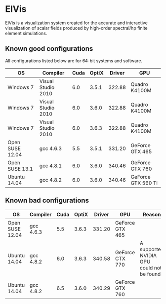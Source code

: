 ElVis
=====

ElVis is a visualization system created for the accurate and interactive visualization of scalar fields produced by high-order spectral/hp finite element simulations.


## Known good configurations 

All configurations listed below are for 64-bit systems and software.

OS | Compiler | Cuda | OptiX | Driver | GPU
---|----------|------|-------|--------|----
Windows 7 | Visual Studio 2010 | 6.0 | 3.5.1 | 322.88 | Quadro K4100M
Windows 7 | Visual Studio 2010 | 6.0 | 3.6.0 | 322.88 | Quadro K4100M
Windows 7 | Visual Studio 2010 | 6.0 | 3.6.3 | 322.88 | Quadro K4100M
Open SUSE 12.04 | gcc 4.6.3 | 5.5 | 3.5.1 | 331.20 | GeForce GTX 465
Open SUSE 13.1 | gcc 4.8.1 | 6.0 | 3.6.0 | 340.46 | GeForce GTX 760
Ubuntu 14.04 | gcc 4.8.2 | 6.0 | 3.6.0 | 340.46 | GeForce GTX 560 Ti

## Known bad configurations

OS | Compiler | Cuda | OptiX | Driver | GPU | Reason 
---|----------|------|-------|--------|----|---
Open SUSE 12.04 | gcc 4.6.3 | 5.5 | 3.6.3 | 331.20 | GeForce GTX 465 | 
Ubuntu 14.04 | gcc 4.8.2 | 6.0 | 3.6.3 | 340.58 | GeForce CTX 770 | A supported NVIDIA GPU could not be found.
Ubuntu 14.04 | gcc 4.8.2 | 6.5 | 3.6.0 | 340.29 | GeForce GTX 760 | 
